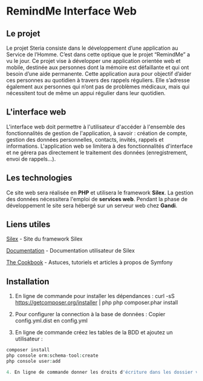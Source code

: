 RemindMe Interface Web
=======

Le projet
----------------
Le projet Steria consiste dans le développement d’une application au Service de l’Homme. C’est dans cette optique que le projet “RemindMe” a vu le jour. Ce projet vise à développer une application orientée web et mobile, destinée aux personnes dont la mémoire est défaillante et qui ont besoin d’une aide permanente. Cette application aura pour objectif d’aider ces personnes au quotidien à travers des rappels réguliers. Elle s’adresse également aux personnes qui n’ont pas de problèmes médicaux, mais qui nécessitent tout de même un appui régulier dans leur quotidien.

L'interface web
----------------
L'interface web doit permettre à l'utilisateur d'accéder à l'ensemble des fonctionnalités de gestion de l'application, à savoir : création de compte, gestion des données personnelles, contacts, invités, rappels et informations. L'application web se limitera à des fonctionnalités d'interface et ne gérera pas directement le traitement des données (enregistrement, envoi de rappels...).

Les technologies
----------------
Ce site web sera réalisée en **PHP** et utilisera le framework **Silex**. La gestion des données nécessitera l'emploi de **services web**. Pendant la phase de développement le site sera hébergé sur un serveur web chez **Gandi**.

Liens utiles
----------------

[Silex](http://silex.sensiolabs.org) - Site du framework Silex

[Documentation](http://silex.sensiolabs.org/documentation) - Documentation utilisateur de Silex

[The Cookbook](http://symfony.com/) - Astuces, tutoriels et articles à propos de Symfony

Installation
----------------
1. En ligne de commande pour installer les dépendances :
	curl -sS https://getcomposer.org/installer | php
    php composer.phar install

2. Pour configurer la connection à la base de données :
    Copier config.yml.dist en config.yml

3. En ligne de commande créez les tables de la BDD et ajoutez un utilisateur :

```php
composer install
php console orm:schema-tool:create
php console user:add

4. En ligne de commande donner les droits d'écriture dans les dossier var/cache et var/logs.
